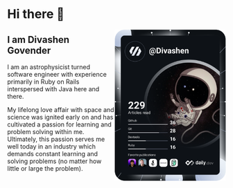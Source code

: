 # Hi there 👋

<div align="left">
  
  <a href="https://api.daily.dev/Divashen" target="_blank">
    <img
      width="256"
      align="right"
      src="https://github.com/DivashenG/DivashenG/blob/main/devcard.svg"
    />
  </a>
</div>

## I am Divashen Govender
I am an astrophysicist turned software engineer with experience primarily in Ruby on Rails interspersed with Java here and there. 

My lifelong love affair with space and science was ignited early on and has cultivated a passion for learning and problem solving within me. Ultimately,   this passion serves me well today in an industry which demands constant learning and solving problems (no matter how little or large the problem).
